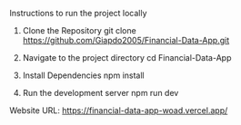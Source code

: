 Instructions to run the project locally

1. Clone the Repository
   git clone https://github.com/Giapdo2005/Financial-Data-App.git

2. Navigate to the project directory
   cd Financial-Data-App

3. Install Dependencies
   npm install

4. Run the development server
   npm run dev

Website URL:
https://financial-data-app-woad.vercel.app/
